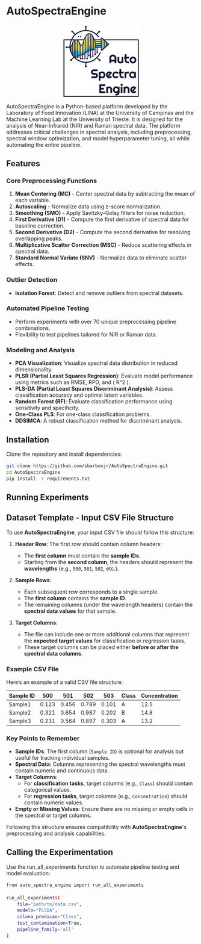 # AutoSpectraEngine

<p align="center">
  <img src="ASNlogo.png" alt="Drag Racing" width="200"/>
</p>

AutoSpectraEngine is a Python-based platform developed by the Laboratory of Food Innovation (LINA) at the University of Campinas and the Machine Learning Lab at the University of Trieste. It is designed for the analysis of Near-Infrared (NIR) and Raman spectral data. The platform addresses critical challenges in spectral analysis, including preprocessing, spectral window optimization, and model hyperparameter tuning, all while automating the entire pipeline.

## Features

### Core Preprocessing Functions
1. **Mean Centering (MC)** - Center spectral data by subtracting the mean of each variable.
2. **Autoscaling** - Normalize data using z-score normalization.
3. **Smoothing (SMO)** - Apply Savitzky-Golay filters for noise reduction.
4. **First Derivative (D1)** - Compute the first derivative of spectral data for baseline correction.
5. **Second Derivative (D2)** - Compute the second derivative for resolving overlapping peaks.
6. **Multiplicative Scatter Correction (MSC)** - Reduce scattering effects in spectral data.
7. **Standard Normal Variate (SNV)** - Normalize data to eliminate scatter effects.

### Outlier Detection
- **Isolation Forest**: Detect and remove outliers from spectral datasets.

### Automated Pipeline Testing
- Perform experiments with over 70 unique preprocessing pipeline combinations.
- Flexibility to test pipelines tailored for NIR or Raman data.

### Modeling and Analysis
- **PCA Visualization**: Visualize spectral data distribution in reduced dimensionality.
- **PLSR (Partial Least Squares Regression)**: Evaluate model performance using metrics such as RMSE, RPD, and \( R^2 \).
- **PLS-DA (Partial Least Squares Discriminant Analysis)**: Assess classification accuracy and optimal latent variables.
- **Random Forest (RF)**: Evaluate classification performance using sensitivity and specificity.
- **One-Class PLS**: For one-class classification problems.
- **DDSIMCA**: A robust classification method for discriminant analysis.

## Installation

Clone the repository and install dependencies:

```bash
git clone https://github.com/sbarbonjr/AutoSpectraEngine.git
cd AutoSpectraEngine
pip install -r requirements.txt
```

## Running Experiments

## Dataset Template - Input CSV File Structure

To use **AutoSpectraEngine**, your input CSV file should follow this structure:

1. **Header Row**: The first row should contain column headers:
   - The **first column** must contain the **sample IDs**.
   - Starting from the **second column**, the headers should represent the **wavelengths** (e.g., `500`, `501`, `502`, etc.).

2. **Sample Rows**:
   - Each subsequent row corresponds to a single sample.
   - The **first column** contains the **sample ID**.
   - The remaining columns (under the wavelength headers) contain the **spectral data values** for that sample.

3. **Target Columns**:
   - The file can include one or more additional columns that represent the **expected target values** for classification or regression tasks.
   - These target columns can be placed either **before or after the spectral data columns**.

### Example CSV File

Here’s an example of a valid CSV file structure:

| Sample ID | 500   | 501   | 502   | 503   | Class | Concentration |
|-----------|--------|--------|--------|--------|-------|---------------|
| Sample1   | 0.123  | 0.456  | 0.789  | 0.101  | A     | 12.5          |
| Sample2   | 0.321  | 0.654  | 0.987  | 0.202  | B     | 14.8          |
| Sample3   | 0.231  | 0.564  | 0.897  | 0.303  | A     | 13.2          |

### Key Points to Remember
- **Sample IDs**: The first column (`Sample ID`) is optional for analysis but useful for tracking individual samples.
- **Spectral Data**: Columns representing the spectral wavelengths must contain numeric and continuous data.
- **Target Columns**:
  - For **classification tasks**, target columns (e.g., `Class`) should contain categorical values.
  - For **regression tasks**, target columns (e.g., `Concentration`) should contain numeric values.
- **Empty or Missing Values**: Ensure there are no missing or empty cells in the spectral or target columns.

Following this structure ensures compatibility with **AutoSpectraEngine**'s preprocessing and analysis capabilities.



## Calling the Experimentation

Use the run_all_experiments function to automate pipeline testing and model evaluation:

```bash
from auto_spectra_engine import run_all_experiments

run_all_experiments(
    file="path/to/data.csv",
    modelo="PLSDA", 
    coluna_predicao="Class",
    test_contamination=True,
    pipeline_family='all'
)
```
